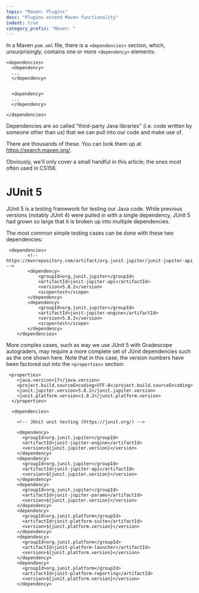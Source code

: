 ```yaml
---
topic: "Maven: Plugins"
desc: "Plugins extend Maven functionality"
indent: true
category_prefix: "Maven: "
---
```


In a Maven `pom.xml` file, there is a `<dependencies>` section, which, unsurprisingly, contains one or more `<dependency>` elements:

```
<dependencies>
  <dependency>
  ...
  </dependency>
  
  
  <dependency>
  ...
  </dependency>

</dependencies>
```

Dependencies are so called "third-party Java libraries" (i.e. code written by someone other than us) that we can pull into our code and make use of.

There are thousands of these.   You can look them up at <https://search.maven.org/>.

Obviously, we'll only cover a small handful in this article; the ones most often used in CS156.


# JUnit 5

JUnit 5 is a testing framework for testing our Java code.   While previous versions (notably JUnit 4) were pulled in with a single dependency, JUnit 5 had grown so large that
it is broken up into multiple dependencies.  

The most common simple testing cases can be done with these two dependencies:

```
 <dependencies>
        <!-- https://mvnrepository.com/artifact/org.junit.jupiter/junit-jupiter-api -->
        <dependency>
            <groupId>org.junit.jupiter</groupId>
            <artifactId>junit-jupiter-api</artifactId>
            <version>5.8.2</version>
            <scope>test</scope>
        </dependency>
        <dependency>
            <groupId>org.junit.jupiter</groupId>
            <artifactId>junit-jupiter-engine</artifactId>
            <version>5.8.2</version>
            <scope>test</scope>
        </dependency>
    </dependencies>
```

More complex cases, such as way we use JUnit 5 with Gradescope autograders, may require a more complete set of JUnit dependencies such as the one shown here.  Note that in this case,
the version numbers have been factored out into the `<properties>` section:

```
 <properties>
    <java.version>17</java.version>
    <project.build.sourceEncoding>UTF-8</project.build.sourceEncoding>
    <junit.jupiter.version>5.8.2</junit.jupiter.version>
    <junit.platform.version>1.8.2</junit.platform.version>
  </properties>

  <dependencies>

    <!-- JUnit unit testing (https://junit.org/) -->

    <dependency>
      <groupId>org.junit.jupiter</groupId>
      <artifactId>junit-jupiter-engine</artifactId>
      <version>${junit.jupiter.version}</version>
    </dependency>
    <dependency>
      <groupId>org.junit.jupiter</groupId>
      <artifactId>junit-jupiter-api</artifactId>
      <version>${junit.jupiter.version}</version>
    </dependency>
    <dependency>
      <groupId>org.junit.jupiter</groupId>
      <artifactId>junit-jupiter-params</artifactId>
      <version>${junit.jupiter.version}</version>
    </dependency>
    <dependency>
      <groupId>org.junit.platform</groupId>
      <artifactId>junit-platform-suite</artifactId>
      <version>${junit.platform.version}</version>
    </dependency>
    <dependency>
      <groupId>org.junit.platform</groupId>
      <artifactId>junit-platform-launcher</artifactId>
      <version>${junit.platform.version}</version>
    </dependency>
    <dependency>
      <groupId>org.junit.platform</groupId>
      <artifactId>junit-platform-reporting</artifactId>
      <version>${junit.platform.version}</version>
    </dependency>
```

